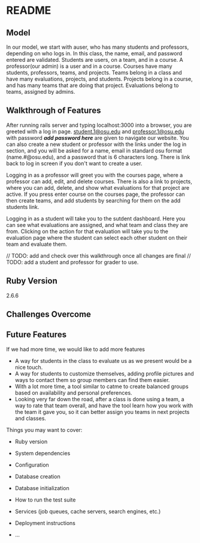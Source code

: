 # README

## Model
In our model, we start with auser, who has many students and professors, depending on who logs in. In this class, the name, email, and password entered are validated. Students are users, on a team, and in a course. A professor(our admin) is a user and in a course. Courses have many students, professors, teams, and projects. Teams belong in a class and have many evaluations, projects, and students. Projects belong in a course, and has many teams that are doing that project. Evaluations belong to teams, assigned by admins. 

## Walkthrough of Features
After running rails server and typing localhost:3000 into a browser, you are greeted with a log in page. student.1@osu.edu and professor.1@osu.edu with password  ***add password here*** are given to navigate our website. You can also create a new student or professor with the links under the log in section, and you will be asked for a name, email in standard osu format (name.#@osu.edu), and a password that is 6 characters long. There is link back to log in screen if you don't want to create a user. 

Logging in as a professor will greet you with the courses page, where a professor can add, edit, and delete courses. There is also a link to projects, where you can add, delete, and show what evaluations for that project are active. If you press enter course on the courses page, the professor can then create teams, and add students by searching for them on the add students link. 

Logging in as a student will take you to the sutdent dashboard. Here you can see what evaluations are assigned, and what team and class they are from. Clicking on the action for that evaluation will take you to the evaluation page where the student can select each other student on their team and evaluate them.

// TODO: add and check over this walkthrough once all changes are final
// TODO: add a student and professor for grader to use.

## Ruby Version
2.6.6

## Challenges Overcome


## Future Features
If we had more time, we would like to add more features
* A way for students in the class to evaluate us as we present would be a nice touch.
* A way for students to customize themselves, adding profile pictures and ways to contact them so group members can find them easier. 
* With a lot more time, a tool similar to catme to create balanced groups based on availability and personal preferences.
* Looking very far down the road, after a class is done using a team, a way to rate that team overall, and have the tool learn how you work with the team it gave you, so it can better assign you teams in next projects and classes.

Things you may want to cover:

* Ruby version

* System dependencies

* Configuration

* Database creation

* Database initialization

* How to run the test suite

* Services (job queues, cache servers, search engines, etc.)

* Deployment instructions

* ...
